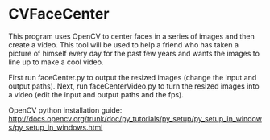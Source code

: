 CVFaceCenter
============

This program uses OpenCV to center faces in a series of images and then create a video. This tool will be used to help a friend who has taken a picture of himself every day for the past few years and wants the images to line up to make a cool video.

First run faceCenter.py to output the resized images (change the input and output paths). Next, run faceCenterVideo.py to turn the resized images into a video (edit the input and output paths and the fps).

OpenCV python installation guide: 
<a href="http://docs.opencv.org/trunk/doc/py_tutorials/py_setup/py_setup_in_windows/py_setup_in_windows.html">http://docs.opencv.org/trunk/doc/py_tutorials/py_setup/py_setup_in_windows/py_setup_in_windows.html</a>

